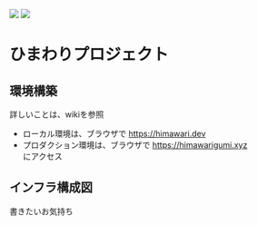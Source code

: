 ![](https://github.com/YoshijiFujiwara/himawari-project/workflows/deploy-client/badge.svg)
![](https://github.com/YoshijiFujiwara/himawari-project/workflows/deploy-node/badge.svg)

# ひまわりプロジェクト

## 環境構築
詳しいことは、wikiを参照
- ローカル環境は、ブラウザで https://himawari.dev  
- プロダクション環境は、ブラウザで https://himawarigumi.xyz  
にアクセス

## インフラ構成図
書きたいお気持ち
